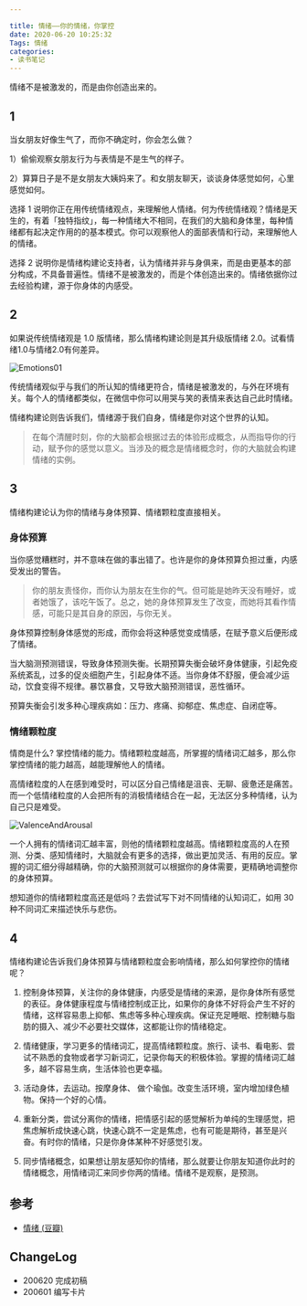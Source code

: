 ```yaml
---

title: 情绪——你的情绪，你掌控
date: 2020-06-20 10:25:32
Tags: 情绪
categories:
- 读书笔记
---
```


情绪不是被激发的，而是由你创造出来的。

<!--more-->

## 1

当女朋友好像生气了，而你不确定时，你会怎么做？

1）偷偷观察女朋友行为与表情是不是生气的样子。

2）算算日子是不是女朋友大姨妈来了。和女朋友聊天，谈谈身体感觉如何，心里感觉如何。 

选择 1 说明你正在用传统情绪观点，来理解他人情绪。何为传统情绪观？情绪是天生的，有着「独特指纹」，每一种情绪大不相同，在我们的大脑和身体里，每种情绪都有起决定作用的的基本模式。你可以观察他人的面部表情和行动，来理解他人的情绪。

选择 2 说明你是情绪构建论支持者，认为情绪并非与身俱来，而是由更基本的部分构成，不具备普遍性。情绪不是被激发的，而是个体创造出来的。情绪依据你过去经验构建，源于你身体的内感受。

## 2

如果说传统情绪观是 1.0 版情绪，那么情绪构建论则是其升级版情绪 2.0。试看情绪1.0与情绪2.0有何差异。

![Emotions01](https://blgo-1258469251.file.myqcloud.com/Emotions01.png) 

传统情绪观似乎与我们的所认知的情绪更符合，情绪是被激发的，与外在环境有关。每个人的情绪都类似，在微信中你可以用哭与笑的表情来表达自己此时情绪。

情绪构建论则告诉我们，情绪源于我们自身，情绪是你对这个世界的认知。

> 在每个清醒时刻，你的大脑都会根据过去的体验形成概念，从而指导你的行动，赋予你的感觉以意义。当涉及的概念是情绪概念时，你的大脑就会构建情绪的实例。

## 3

情绪构建论认为你的情绪与身体预算、情绪颗粒度直接相关。

### 身体预算

当你感觉糟糕时，并不意味在做的事出错了。也许是你的身体预算负担过重，内感受发出的警告。

> 你的朋友责怪你，而你认为朋友在生你的气。但可能是她昨天没有睡好，或者她饿了，该吃午饭了。总之，她的身体预算发生了改变，而她将其看作情感，可能只是其自身的原因，与你无关。 

身体预算控制身体感觉的形成，而你会将这种感觉变成情感，在赋予意义后便形成了情绪。

当大脑测预测错误，导致身体预测失衡。长期预算失衡会破坏身体健康，引起免疫系统紊乱，过多的促炎细胞产生，引起身体不适。当你身体不舒服，便会减少运动，饮食变得不规律。暴饮暴食，又导致大脑预测错误，恶性循环。

预算失衡会引发多种心理疾病如：压力、疼痛、抑郁症、焦虑症、自闭症等。

### 情绪颗粒度

情商是什么? 掌控情绪的能力。情绪颗粒度越高，所掌握的情绪词汇越多，那么你掌控情绪的能力越高，越能理解他人的情绪。

高情绪粒度的人在感到难受时，可以区分自己情绪是沮丧、无聊、疲惫还是痛苦。 而一个低情绪粒度的人会把所有的消极情绪结合在一起，无法区分多种情绪，认为自己只是难受。
 
![ValenceAndArousal](https://blgo-1258469251.file.myqcloud.com/ValenceAndArousal.png) 

一个人拥有的情绪词汇越丰富，则他的情绪颗粒度越高。情绪颗粒度高的人在预测、分类、感知情绪时，大脑就会有更多的选择，做出更加灵活、有用的反应。掌握的词汇细分得越精确，你的大脑预测就可以根据你的身体需要，更精确地调整你的身体预算。

想知道你的情绪颗粒度高还是低吗？去尝试写下对不同情绪的认知词汇，如用 30 种不同词汇来描述快乐与悲伤。

## 4

情绪构建论告诉我们身体预算与情绪颗粒度会影响情绪，那么如何掌控你的情绪呢？

1. 控制身体预算，关注你的身体健康，内感受是情绪的来源，是你身体所有感觉的表征。身体健康程度与情绪控制成正比，如果你的身体不好将会产生不好的情绪，这样容易患上抑郁、焦虑等多种心理疾病。保证充足睡眠、控制糖与脂肪的摄入、减少不必要社交媒体，这都能让你的情绪稳定。

2. 情绪健康，学习更多的情绪词汇，提高情绪颗粒度。旅行、读书、看电影、尝试不熟悉的食物或者学习新词汇，记录你每天的积极体验。掌握的情绪词汇越多，越不容易生病，生活体验也更幸福。

3. 活动身体，去运动。按摩身体、 做个瑜伽。改变生活环境，室内增加绿色植物。保持一个好的心情。 

4. 重新分类，尝试分离你的情绪，把情感引起的感觉解析为单纯的生理感觉，把焦虑解析成快速心跳，快速心跳不一定是焦虑，也有可能是期待，甚至是兴奋。有时你的情绪，只是你身体某种不好感觉引发。

5. 同步情绪概念，如果想让朋友感知你的情绪，那么就要让你朋友知道你此时的情绪概念，用情绪词汇来同步你两的情绪。情绪不是观察，是预测。

## 参考

- [情绪 (豆瓣)](https://book.douban.com/subject/30443490/)

## ChangeLog

- 200620 完成初稿
- 200601 编写卡片